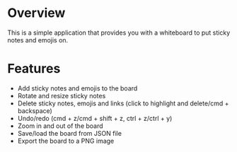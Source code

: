 # Overview
This is a simple application that provides you with a whiteboard to put sticky notes and emojis on.

# Features
- Add sticky notes and emojis to the board
- Rotate and resize sticky notes
- Delete sticky notes, emojis and links (click to highlight and delete/cmd + backspace)
- Undo/redo (cmd + z/cmd + shift + z, ctrl + z/ctrl + y)
- Zoom in and out of the board
- Save/load the board from JSON file
- Export the board to a PNG image